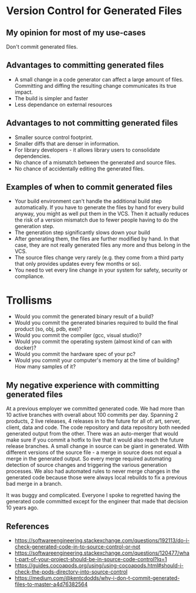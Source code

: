 # Version Control for Generated Files

## My opinion for most of my use-cases

Don't commit generated files.

## Advantages to committing generated files

* A small change in a code generator can affect a large amount of files. Committing and diffing the resulting change communicates its true impact.
* The build is simpler and faster
* Less dependance on external resources

## Advantages to not committing generated files

* Smaller source control footprint.
* Smaller diffs that are denser in information.
* For library developers - it allows library users to consolidate dependencies.
* No chance of a mismatch between the generated and source files.
* No chance of accidentally editing the generated files.

##  Examples of when to commit generated files

* Your build environment can't handle the additional build step automatically. If you have to generate the files by hand for every build anyway, you might as well put them in the VCS. Then it actually reduces the risk of a version mismatch due to fewer people having to do the generation step.
* The generation step significantly slows down your build
* After generating them, the files are further modified by hand. In that case, they are not really generated files any more and thus belong in the VCS.
* The source files change very rarely (e.g. they come from a third party that only provides updates every few months or so).
* You need to vet every line change in your system for safety, security or compliance.

# Trollisms

* Would you commit the generated binary result of a build?
* Would you commit the generated binaries required to build the final product (so, obj, pdb, exe)?
* Would you commit the compiler (gcc, visual studio)?
* Would you commit the operating system (almost kind of can with docker)?
* Would you commit the hardware spec of your pc?
* Would you commit your computer's memory at the time of building? How many samples of it?

## My negative experience with committing generated files

At a previous employer we committed generated code. We had more than 10 active branches with overall about 100 commits per day. Spanning 2 products, 2 live releases, 4 releases in to the future for all of: art, server, client, data and code. The code repository and data repository both needed generated output from the other. There was an auto-merger that would make sure if you commit a hotfix to live that it would also reach the future release branches. A small change in source can be giant in generated. With different versions of the source file - a merge in source does not equal a merge in the generated output. So every merge required automating detection of source changes and triggering the various generation processes. We also had automated rules to never merge changes in the generated code because those were always local rebuilds to fix a previous bad merge in a branch.

It was buggy and complicated. Everyone I spoke to regretted having the generated code committed except for the engineer that made that decision 10 years ago.

## References

* https://softwareengineering.stackexchange.com/questions/192113/do-i-check-generated-code-in-to-source-control-or-not
* https://softwareengineering.stackexchange.com/questions/120477/what-part-of-your-project-should-be-in-source-code-control?lq=1
* https://guides.cocoapods.org/using/using-cocoapods.html#should-i-check-the-pods-directory-into-source-control
* https://medium.com/@kentcdodds/why-i-don-t-commit-generated-files-to-master-a4d76382564
